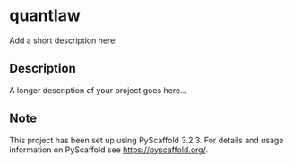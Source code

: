 # quantlaw

Add a short description here!


## Description

A longer description of your project goes here...


## Note

This project has been set up using PyScaffold 3.2.3. For details and usage
information on PyScaffold see https://pyscaffold.org/.
